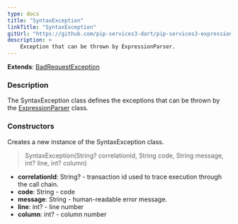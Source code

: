 ```yaml
---
type: docs
title: "SyntaxException"
linkTitle: "SyntaxException"
gitUrl: "https://github.com/pip-services3-dart/pip-services3-expressions-dart"
description: > 
    Exception that can be thrown by ExpressionParser.
---
```


**Extends**: [BadRequestException](../../../commons/errors/bad_request_exception)

### Description

The SyntaxException class defines the exceptions that can be thrown by the [ExpressionParser](../parser/expression_parser) class.

### Constructors
Creates a new instance of the SyntaxException class.

> SyntaxException(String? correlationId, String code, String message, int? line, int? column)

- **correlationId**: String? - transaction id used to trace execution through the call chain.
- **code**: String - code
- **message**: String - human-readable error message.
- **line**: int? - line number
- **column**: int? - column number

